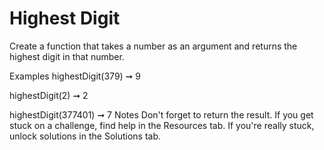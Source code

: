 # Highest Digit

Create a function that takes a number as an argument and returns the highest digit in that number.

Examples
highestDigit(379) ➞ 9

highestDigit(2) ➞ 2

highestDigit(377401) ➞ 7
Notes
Don't forget to return the result.
If you get stuck on a challenge, find help in the Resources tab.
If you're really stuck, unlock solutions in the Solutions tab.
